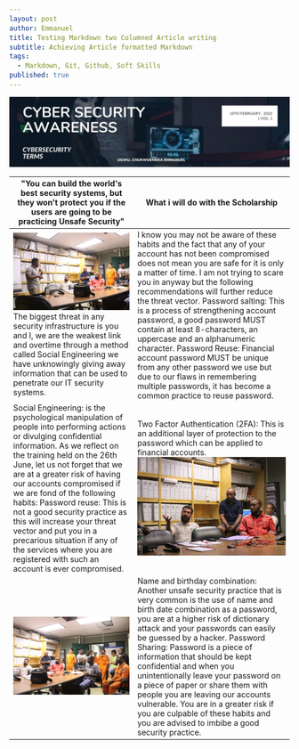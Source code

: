 ```yaml
---
layout: post
author: Emmanuel
title: Testing Markdown two Columned Article writing
subtitle: Achieving Article formatted Markdown
tags:
  - Markdown, Git, Github, Soft Skills
published: true
---
```

![Cyber Security Awareness](../img/article-volume-1.jpg "Cyber Security Weekly Article")
<div>
  <table class="styled-table">
    <thead>
      <tr>
        <th>"You can build the world's best security systems, but they won't protect you if the users are going to be practicing Unsafe Security"</th>
        <th>What i will do with the Scholarship</th>
      </tr>
    </thead>
    <tbody>
    <tr>
        <td> 
          <img src="../img/emk3.jpeg" alt="Okume Charly conference" title="Cyber awareness training" />
        The biggest threat in any security infrastructure is you and I, we are the weakest link and overtime through a method called Social Engineering we have unknowingly giving away information that can be used to penetrate our IT security systems.
        </td>
        <td>
          I know you may not be aware of these habits and the fact that any of your account has not been compromised does not mean you are safe for it is only a matter of time.
          I am not trying to scare you in anyway but the following recommendations will further reduce the threat vector.
          Password salting: This is a process of strengthening account password, a good password MUST contain at least 8-characters, an uppercase and an alphanumeric character.
          Password Reuse: Financial account password MUST be unique from any other password we use but due to our flaws in remembering multiple passwords, it has become a common practice to reuse password.
        </td>
      </tr>
      <tr>
        <td>
          Social Engineering: is the psychological manipulation of people into performing actions or divulging confidential information.
          As we reflect on the training held on the 26th June, let us not forget that we are at a greater risk of having our accounts compromised if we are fond of the following habits:
          Password reuse: This is not a good security practice as this will increase your threat vector and put you in a precarious situation if any of the services where you are registered with such an account is ever compromised.
      </td>
        <td>
          Two Factor Authentication (2FA): This is an additional layer of protection to the password which can be applied to financial accounts.
          <img src="../img/emk14.jpeg" alt="Okume charly" title="First training session" />
        </td>
      </tr>
      <tr>
        <td> 
          <img src="../img/emk4.jpeg" alt="Okume charly" title="Cyber Awareness training" />
        </td>
        <td>
          Name and birthday combination: Another unsafe security practice that is very common is the use of name and birth date combination as a password, you are at a higher risk of dictionary attack and your passwords can easily be guessed by a hacker.
          Password Sharing: Password is a piece of information that should be kept confidential and when you unintentionally leave your password on a piece of paper or share them with people you are leaving our accounts vulnerable.
          You are in a greater risk if you are culpable of these habits and you are advised to imbibe a good security practice.
        </td>
      </tr>
    </tbody>
  </table>
</div>



  


  




